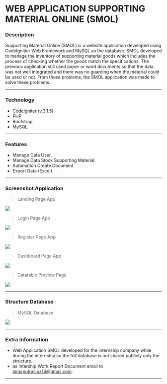 # WEB APPLICATION SUPPORTING MATERIAL ONLINE (SMOL)

### Description
Supporting Material Online (SMOL) is a website application developed using CodeIgnitier Web Framework and MySQL as the database. SMOL developed to manage the inventory of supporting material goods which includes the process of checking whether the goods match the specifications. The previous application still used paper or word documents so that the data was not well integrated and there was no guarding when the material could be used or not. From these problems, the SMOL application was made to solve these problems.

----
### Technology
- CodeIgniter (v.3.1.5)
- PHP
- Bootstrap
- MySQL

----
### Features
- Manage Data User.
- Manage Data Stock Supporting Material.
- Automation Create Document
- Export Data (Excel).

----
### Screenshot Application
> Landing Page App

![](https://cdn.discordapp.com/attachments/1141296813350076456/1141296834535489666/image.png)
> Login Page App

![](https://cdn.discordapp.com/attachments/1141296813350076456/1141297040719102055/image.png)
> Register Page App

![](https://cdn.discordapp.com/attachments/1141296813350076456/1141297094351655053/image.png)
> Dashboard Page App

![](https://cdn.discordapp.com/attachments/1141296813350076456/1141297149737447514/image.png)
> Datatable Preview Page

![](https://cdn.discordapp.com/attachments/1141296813350076456/1141298854369706164/blurred.png)

----
### Structure Database
> MySQL Database

![](https://res.cloudinary.com/dindcjvzk/image/upload/v1692178481/Screenshot_230_dth0fk.png)

----
### Extra Information
- Web Application SMOL developed for the internship company while during the internship so the full database is not shared publicly only the structure.
- as Intership Work Report Document email to bimaputras.sz14@gmail.com.

----
